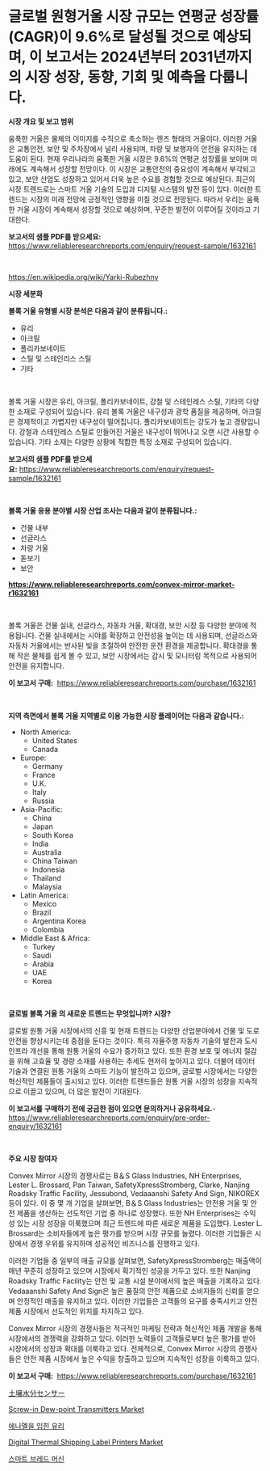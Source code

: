 <p><h1>글로벌 원형거울 시장 규모는 연평균 성장률(CAGR)이 9.6%로 달성될 것으로 예상되며, 이 보고서는 2024년부터 2031년까지의 시장 성장, 동향, 기회 및 예측을 다룹니다.</h1></p><p><strong>시장 개요 및 보고 범위</strong></p>
<p><p>움푹한 거울은 물체의 이미지를 수직으로 축소하는 렌즈 형태의 거울이다. 이러한 거울은 교통안전, 보안 및 주차장에서 널리 사용되며, 차량 및 보행자의 안전을 유지하는 데 도움이 된다. 현재 우리나라의 움푹한 거울 시장은 9.6%의 연평균 성장률을 보이며 미래에도 계속해서 성장할 전망이다. 이 시장은 교통안전의 중요성이 계속해서 부각되고 있고, 보안 산업도 성장하고 있어서 더욱 높은 수요를 경험할 것으로 예상된다. 최근의 시장 트렌드로는 스마트 거울 기술의 도입과 디지털 시스템의 발전 등이 있다. 이러한 트렌드는 시장의 미래 전망에 긍정적인 영향을 미칠 것으로 전망된다. 따라서 우리는 움푹한 거울 시장이 계속해서 성장할 것으로 예상하며, 꾸준한 발전이 이루어질 것이라고 기대한다.</p></p>
<p><strong>보고서의 샘플 PDF를 받으세요:</strong> <a href="https://www.reliableresearchreports.com/enquiry/request-sample/1632161">https://www.reliableresearchreports.com/enquiry/request-sample/1632161</a></p>
<p>&nbsp;</p>
<p><a href="https://en.wikipedia.org/wiki/Yarki-Rubezhny">https://en.wikipedia.org/wiki/Yarki-Rubezhny</a></p>
<p><strong>시장 세분화</strong></p>
<p><strong>볼록 거울 유형별 시장 분석은 다음과 같이 분류됩니다.:</strong></p>
<p><ul><li>유리</li><li>아크릴</li><li>폴리카보네이트</li><li>스틸 및 스테인리스 스틸</li><li>기타</li></ul></p>
<p>&nbsp;</p>
<p><p>볼록 거울 시장은 유리, 아크릴, 폴리카보네이트, 강철 및 스테인레스 스틸, 기타의 다양한 소재로 구성되어 있습니다. 유리 볼록 거울은 내구성과 광학 품질을 제공하며, 아크릴은 경제적이고 가볍지만 내구성이 떨어집니다. 폴리카보네이트는 강도가 높고 경량입니다. 강철과 스테인레스 스틸로 만들어진 거울은 내구성이 뛰어나고 오랜 시간 사용할 수 있습니다. 기타 소재는 다양한 상황에 적합한 특정 소재로 구성되어 있습니다.</p></p>
<p><strong>보고서의 샘플 PDF를 받으세요:</strong>&nbsp;<a href="https://www.reliableresearchreports.com/enquiry/request-sample/1632161">https://www.reliableresearchreports.com/enquiry/request-sample/1632161</a></p>
<p>&nbsp;</p>
<p><strong> 볼록 거울 응용 분야별 시장 산업 조사는 다음과 같이 분류됩니다.:</strong></p>
<p><ul><li>건물 내부</li><li>선글라스</li><li>차량 거울</li><li>돋보기</li><li>보안</li></ul></p>
<p><strong><a href="https://www.reliableresearchreports.com/convex-mirror-market-r1632161">https://www.reliableresearchreports.com/convex-mirror-market-r1632161</a></strong></p>
<p>&nbsp;</p>
<p><p>볼록 거울은 건물 실내, 선글라스, 자동차 거울, 확대경, 보안 시장 등 다양한 분야에 적용됩니다. 건물 실내에서는 시야를 확장하고 안전성을 높이는 데 사용되며, 선글라스와 자동차 거울에서는 반사된 빛을 조절하여 안전한 운전 환경을 제공합니다. 확대경을 통해 작은 물체를 쉽게 볼 수 있고, 보안 시장에서는 감시 및 모니터링 목적으로 사용되어 안전을 유지합니다.</p></p>
<p><strong>이 보고서 구매:</strong>&nbsp; <a href="https://www.reliableresearchreports.com/purchase/1632161">https://www.reliableresearchreports.com/purchase/1632161</a></p>
<p>&nbsp;</p>
<p><strong>지역 측면에서 볼록 거울 지역별로 이용 가능한 시장 플레이어는 다음과 같습니다.:</strong></p>
<p><ul>
    <li>
        North America:
        <ul>
            <li>United States</li>
            <li>Canada</li>
        </ul>
    </li>
    <li>
        Europe:
        <ul>
            <li>Germany</li>
            <li>France</li>
            <li>U.K.</li>
            <li>Italy</li>
            <li>Russia</li>
        </ul>
    </li>
    <li>
        Asia-Pacific:
        <ul>
            <li>China</li>
            <li>Japan</li>
            <li>South Korea</li>
            <li>India</li>
            <li>Australia</li>
            <li>China Taiwan</li>
            <li>Indonesia</li>
            <li>Thailand</li>
            <li>Malaysia</li>
        </ul>
    </li>
    <li>
        Latin America:
        <ul>
            <li>Mexico</li>
            <li>Brazil</li>
            <li>Argentina Korea</li>
            <li>Colombia</li>
        </ul>
    </li>
    <li>
        Middle East & Africa:
        <ul>
            <li>Turkey</li>
            <li>Saudi</li>
            <li>Arabia</li>
            <li>UAE</li>
            <li>Korea</li>
        </ul>
    </li>
    </ul></p>
<p>&nbsp;</p>
<p><strong>글로벌 볼록 거울 의 새로운 트렌드는 무엇입니까? 시장?</strong></p>
<p><p>글로벌 원통 거울 시장에서의 신흥 및 현재 트렌드는 다양한 산업분야에서 건물 및 도로 안전을 향상시키는데 중점을 둔다는 것이다. 특히 자율주행 자동차 기술의 발전과 도시 인프라 개선을 통해 원통 거울의 수요가 증가하고 있다. 또한 환경 보호 및 에너지 절감을 위해 고효율 및 경량 소재를 사용하는 추세도 현저히 높아지고 있다. 더불어 데이터 기술과 연결된 원통 거울의 스마트 기능이 발전하고 있으며, 글로벌 시장에서는 다양한 혁신적인 제품들이 출시되고 있다. 이러한 트렌드들은 원통 거울 시장의 성장을 지속적으로 이끌고 있으며, 더 많은 발전이 기대된다.</p></p>
<p><strong>이 보고서를 구매하기 전에 궁금한 점이 있으면 문의하거나 공유하세요.</strong>- <a href="https://www.reliableresearchreports.com/enquiry/pre-order-enquiry/1632161">https://www.reliableresearchreports.com/enquiry/pre-order-enquiry/1632161</a></p>
<p>&nbsp;</p>
<p><strong>주요 시장 참여자</strong></p>
<p><p>Convex Mirror 시장의 경쟁사로는 B＆S Glass Industries, NH Enterprises, Lester L. Brossard, Pan Taiwan, SafetyXpressStromberg, Clarke, Nanjing Roadsky Traffic Facility, Jessubond, Vedaaanshi Safety And Sign, NIKOREX 등이 있다. 이 중 몇 개 기업을 살펴보면, B＆S Glass Industries는 안전용 거울 및 안전 제품을 생산하는 선도적인 기업 중 하나로 성장했다. 또한 NH Enterprises는 수익성 있는 시장 성장을 이룩했으며 최근 트렌드에 따른 새로운 제품을 도입했다. Lester L. Brossard는 소비자들에게 높은 평가를 받으며 시장 규모를 늘렸다. 이러한 기업들은 시장에서 경쟁 우위를 유지하며 성공적인 비즈니스를 진행하고 있다.</p><p>이러한 기업들 중 일부의 매출 규모를 살펴보면, SafetyXpressStromberg는 매출액이 매년 꾸준히 성장하고 있으며 시장에서 획기적인 성공을 거두고 있다. 또한 Nanjing Roadsky Traffic Facility는 안전 및 교통 시설 분야에서의 높은 매출을 기록하고 있다. Vedaaanshi Safety And Sign은 높은 품질의 안전 제품으로 소비자들의 신뢰를 얻으며 안정적인 매출을 유지하고 있다. 이러한 기업들은 고객들의 요구를 충족시키고 안전 제품 시장에서 선도적인 위치를 차지하고 있다.</p><p>Convex Mirror 시장의 경쟁사들은 적극적인 마케팅 전략과 혁신적인 제품 개발을 통해 시장에서의 경쟁력을 강화하고 있다. 이러한 노력들이 고객들로부터 높은 평가를 받아 시장에서의 성장과 확대를 이룩하고 있다. 전체적으로, Convex Mirror 시장의 경쟁사들은 안전 제품 시장에서 높은 수익을 창출하고 있으며 지속적인 성장을 이룩하고 있다.</p></p>
<p><strong>이 보고서 구매:</strong>&nbsp;&nbsp;<a href="https://www.reliableresearchreports.com/purchase/1632161">https://www.reliableresearchreports.com/purchase/1632161</a></p>
<p><p><a href="https://github.com/TerrellConn/Market-Research-Report-List-2/blob/main/281440945431.md">土壌水分センサー</a></p><p><a href="https://github.com/twilaDurgan2023/Market-Research-Report-List-1/blob/main/screw-in-dew-point-transmitters-market.md">Screw-in Dew-point Transmitters Market</a></p><p><a href="https://github.com/shampaakter36/Market-Research-Report-List-2/blob/main/599612157689.md">에나멜을 입힌 유리</a></p><p><a href="https://medium.com/@elizbethsmithb208/digital-thermal-shipping-label-printers-industry-analysis-report-its-market-size-share-trends-by-5afe134f0e01">Digital Thermal Shipping Label Printers Market</a></p><p><a href="https://github.com/Nicolasrown5/Market-Research-Report-List-2/blob/main/787230157688.md">스마트 브레드 머신</a></p></p>